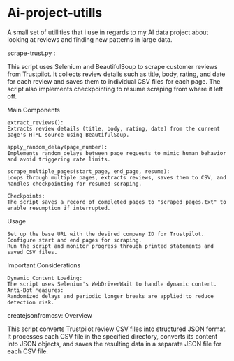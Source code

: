 # Ai-project-utills
A small set of utillities that i use in regards to my AI data project about looking at reviews and finding new patterns in large data.

scrape-trust.py :

This script uses Selenium and BeautifulSoup to scrape customer reviews from Trustpilot. It collects review details such as title, body, rating, and date for each review and saves them to individual CSV files for each page. The script also implements checkpointing to resume scraping from where it left off.

Main Components

    extract_reviews():
    Extracts review details (title, body, rating, date) from the current page's HTML source using BeautifulSoup.

    apply_random_delay(page_number):
    Implements random delays between page requests to mimic human behavior and avoid triggering rate limits.

    scrape_multiple_pages(start_page, end_page, resume):
    Loops through multiple pages, extracts reviews, saves them to CSV, and handles checkpointing for resumed scraping.

    Checkpoints:
    The script saves a record of completed pages to "scraped_pages.txt" to enable resumption if interrupted.

Usage

    Set up the base URL with the desired company ID for Trustpilot.
    Configure start and end pages for scraping.
    Run the script and monitor progress through printed statements and saved CSV files.

Important Considerations

    Dynamic Content Loading:
    The script uses Selenium's WebDriverWait to handle dynamic content.
    Anti-Bot Measures:
    Randomized delays and periodic longer breaks are applied to reduce detection risk.

createjsonfromcsv:
Overview

This script converts Trustpilot review CSV files into structured JSON format. It processes each CSV file in the specified directory, converts its content into JSON objects, and saves the resulting data in a separate JSON file for each CSV file.
